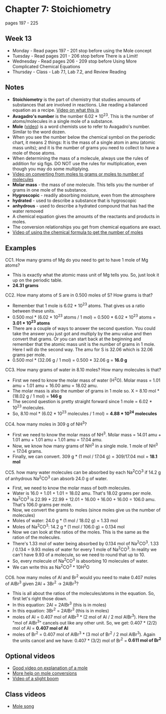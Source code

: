 # Chapter 7: Stoichiometry

pages 197 - 225

## Week 13

- Monday - Read pages 197 - 201 stop before using the Mole concept
- Tuesday - Read pages 201 - 206 stop before There is a Limit!
- Wednesday - Read pages 206 - 209 stop before Using More Complicated Chemical Equations
- Thursday - Class - Lab 7.1, Lab 7.2, and Review Reading

## Notes

- **Stoichiometry** is the part of chemistry that studies amounts of substances that are involved in reactions. Like reading a balanced equation as a recipe. [Video on what this is](https://youtu.be/7ln4DSfFGak)
- **Avagadro's number** is the number 6.02 * 10<sup>23</sup>. This is the number of atoms/molecules in a single mole of a substance.
- **Mole** ([video](https://youtu.be/Pft2CASl0M0)) is a word chemists use to refer to Avagadro's number. Similar to the word dozen.
- When you see the number below the chemical symbol on the periodic chart, it means 2 things: It is the mass of a single atom in amu (atomic mass units); and it is the number of grams you need to collect to have a mole of those atoms. 
- When determining the mass of a molecule, always use the rules of addition for sig figs. DO NOT use the rules for multiplication, even though you may do some multiplying.
- [Video on converting from moles to grams or moles to number of molecules](https://youtu.be/xPdqEX_WMjo)
- **Molar mass** - the mass of one molecule. This tells you the number of grams in one mole of the substance.
- **Hygroscopic** - readily absorbing moisture, even from the atmosphere
- **hydrated** - used to describe a substance that is hygroscopic
- **anhydrous** - used to describe a hydrated compound that has had the water removed
- A chemical equation gives the amounts of the reactants and products in moles.
- The conversion relationships you get from chemical equations are exact.
- [Video of using the chemical formula to get the number of moles](https://youtu.be/qRVUNCw9fOY)

## Examples

CC1. How many grams of Mg do you need to get to have 1 mole of Mg atoms?
- This is exactly what the atomic mass unit of Mg tells you. So, just look it up on the periodic table.
- **24.31 grams**

CC2. How many atoms of S are in 0.500 moles of S? How grams is that?
- Remember that 1 mole is 6.02 * 10<sup>23</sup> atoms. That gives us a ratio between these units.
- 0.500 mol * (6.02 * 10<sup>23</sup> atoms / 1 mol) = 0.500 * 6.02 * 10<sup>23</sup> atoms = **3.01 * 10<sup>23</sup> atoms**
- There are a couple of ways to answer the second question. You could take the answer you just got and multiply by the amu value and then convert that grams. Or you can start back at the beginning and remember that the atomic mass unit is the number of grams in 1 mole. Here I will do the second way. The amu for S is 32.06 which is 32.06 grams per mole.
- 0.500 mol * (32.06 g / 1 mol) = 0.500 * 32.06 g = **16.0 g**

CC3. How many grams of water in 8.10 moles? How many molecules is that?
- First we need to know the molar mass of water (H<sup>2</sup>O). Molar mass = 1.01 amu + 1.01 amu + 16.00 amu = 18.02 amu.
- The molar mass is also the number of grams in 1 mole so. X = 8.10 mol * (18.02 g / 1 mol) = **146 g**
- The second question is pretty straight forward since 1 mole = 6.02 * 10<sup>23</sup> molecules.
- So, 8.10 mol * (6.02 * 10<sup>23</sup> molecules / 1 mol) = **4.88 * 10<sup>24</sup> molecules**

CC4. how many moles in 309 g of NH<sup>3</sup>?
- First we need to know the molar mass of NH<sup>3</sup>. Molar mass = 14.01 amu + 1.01 amu + 1.01 amu + 1.01 amu = 17.04 amu.
- Now, we know how many grams of NH<sup>3</sup> in a single mole. 1 mole of NH<sup>3</sup> = 17.04 grams. 
- Finally, we can convert. 309 g * (1 mol / 17.04 g) = 309/17.04 mol = **18.1 mol**

CC5. how many water molecules can be absorbed by each Na<sup>2</sup>CO<sup>3</sup> if 14.2 g of anhydrous Na<sup>2</sup>CO<sup>3</sup> can absorb 24.0 g of water.
- First, we need to know the molar mass of both molecules. 
- Water is 16.0 + 1.01 + 1.01 = 18.02 amu. That's 18.02 grams per mole.
- Na<sup>2</sup>CO<sup>3</sup> is 22.99 + 22.99 + 12.01 + 16.00 + 16.00 + 16.00 = 106.0 amu. That's 106.0 grams per mole.
- Now, we convert the grams to moles (since moles give us the number of molecules)
- Moles of water: 24.0 g * (1 mol / 18.02 g) = 1.33 mol
- Moles of Na<sup>2</sup>CO<sup>3</sup>: 14.2 g * (1 mol / 106.0 g) = 0.134 mol
- Now we can look at the ratios of the moles. This is the same as the ration of the molecules. 
- There's 1.33 mol of water being absorbed by 0.134 mol of Na<sup>2</sup>CO<sup>3</sup>. 1.33 / 0.134 = 9.93 moles of water for every 1 mole of Na<sup>2</sup>CO<sup>3</sup>. In reality we can't have 9.93 of a molecule, so we need to round that up to 10. 
- So, every molecule of Na<sup>2</sup>CO<sup>3</sup> is absorbing 10 molecules of water.
- We can write this as Na<sup>2</sup>CO<sup>3</sup> * 10H<sup>2</sup>O

CC6. how many moles of Al and Br<sup>2</sup> would you need to make 0.407 moles of AlBr<sup>3</sup> given 2Al + 3Br<sup>2</sup> -> 2AlBr<sup>3</sup>?
- This is all about the ratios of the molecules/atoms in the equation. So, first let's right those down.
- In this equation: 2Al = 2AlBr<sup>3</sup> (this is in moles)
- In this equation: 3Br<sup>2</sup> = 2AlBr<sup>3</sup> (this is in moles)
- moles of Al = 0.407 mol of AlBr<sup>3</sup> * (2 mol of Al / 2 mol AlBr<sup>3</sup>). Here the "mol of AlBr<sup>3</sup>" cancels out like any other unit. So, we get: 0.407 * (2/2) mol of Al = **0.407 mol of Al**
- moles of Br<sup>2</sup> = 0.407 mol of AlBr<sup>3</sup> * (3 mol of Br<sup>2</sup> / 2 mol AlBr<sup>3</sup>). Again the units cancel and we have: 0.407 * (3/2) mol of Br<sup>2</sup> = **0.611 mol of Br<sup>2</sup>**

## Optional videos

- [Good video on explanation of a mole](https://youtu.be/TEl4jeETVmg)
- [More help on mole conversions](https://youtu.be/1qyWbyFKzxk)
- [Video of a slight boom](https://youtu.be/98ulOPFpKck)

## Class videos

- [Mole song](https://youtu.be/PvT51M0ek5c)

